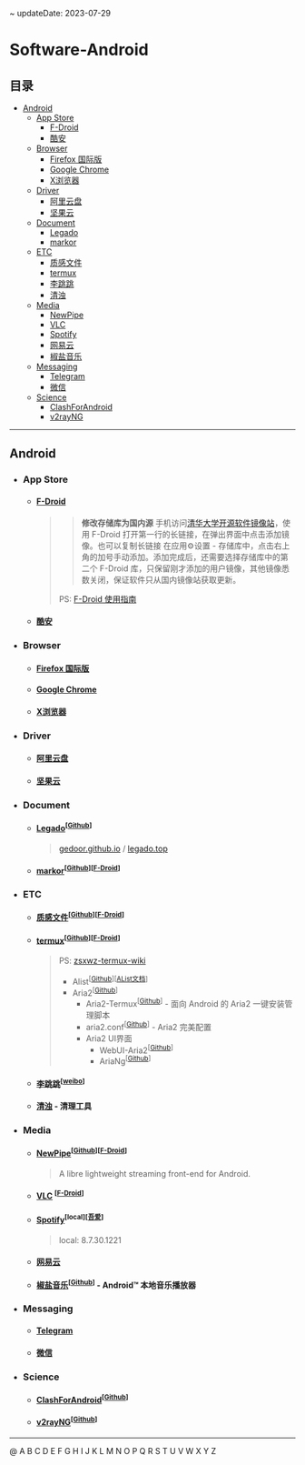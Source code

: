 ~ updateDate: 2023-07-29

# Software-Android

## 目录

* [Android](#android)
	* [App Store](#app-store)
		* [F-Droid](#f-droid)
		* [酷安](#酷安)
	* [Browser](#browser)
		* [Firefox 国际版](#firefox-国际版)
		* [Google Chrome](#google-chrome)
		* [X浏览器](#x浏览器)
	* [Driver](#driver)
		* [阿里云盘](#阿里云盘)
		* [坚果云](#坚果云)
	* [Document](#document)
		* [Legado](#legado)
		* [markor](#markor)
	* [ETC](#etc)
		* [质感文件](#质感文件)
		* [termux](#termux)
		* [李跳跳](#李跳跳)
		* [清浊](#清浊)
	* [Media](#media)
		* [NewPipe](#newpipe)
		* [VLC](#vlc)
		* [Spotify](#spotify)
		* [网易云](#网易云)
		* [椒盐音乐](#椒盐音乐)
	* [Messaging](#messaging)
		* [Telegram](#telegram)
		* [微信](#微信)
	* [Science](#science)
		* [ClashForAndroid](#clashforandroid)
		* [v2rayNG](#v2rayng)

---

## Android

- ### App Store

	- #### [F-Droid](https://f-droid.org/en/)

		>> **修改存储库为国内源**
		>> 手机访问[清华大学开源软件镜像站](https://mirrors.tuna.tsinghua.edu.cn/help/fdroid/)，使用 F-Droid 打开第一行的长链接，在弹出界面中点击添加镜像。也可以复制长链接 在应用⚙设置 - 存储库中，点击右上角的加号手动添加。添加完成后，还需要选择存储库中的第二个 F-Droid 库，只保留刚才添加的用户镜像，其他镜像悉数关闭，保证软件只从国内镜像站获取更新。
		> 
		> PS: [F-Droid 使用指南](https://sspai.com/post/63647)

	- #### [酷安](https://www.coolapk.com/)

- ### Browser

	- #### [Firefox 国际版](https://www.mozilla.org/zh-CN/firefox/)

	- #### [Google Chrome](https://www.google.cn/intl/zh-CN/chrome/)

	- #### [X浏览器](https://www.xbext.com/)

- ### Driver

	- #### [阿里云盘](https://www.aliyundrive.com/drive)

	- #### [坚果云](https://www.jianguoyun.com/)

- ### Document 

	- #### [Legado](#)<sup>[[Github](https://github.com/gedoor/legado/releases)]</sup><a id="legado"></a>

		> [gedoor.github.io](https://gedoor.github.io/) / [legado.top](https://www.legado.top/)

	- #### [markor](#)<sup>[[Github](https://github.com/gsantner/markor)]</sup><sup>[[F-Droid](https://f-droid.org/app/net.gsantner.markor)]</sup><a id="markor"></a>

- ### ETC 

	- #### [质感文件](#)<sup>[[Github](https://github.com/zhanghai/MaterialFiles/releases)]</sup><sup>[[F-Droid](https://f-droid.org/packages/me.zhanghai.android.files/)]</sup><a id="质感文件"></a>

	- #### [termux](#)<sup>[[Github](https://github.com/termux/termux-app/releases)]</sup><sup>[[F-Droid](https://f-droid.org/zh_Hans/packages/com.termux/)]</sup><a id="termux"></a>

		> PS: [zsxwz-termux-wiki](https://termux-wiki.zsxwz.com/) 
		>
		> - Alist<sup>[[Github](https://github.com/alist-org/alist/releases)]</sup><sup>[[AList文档](https://alist.nn.ci/zh/)]</sup>
		> - Aria2<sup>[[Github](https://github.com/aria2/aria2/releases)]</sup>
		>	- Aria2-Termux<sup>[[Github](https://github.com/RimuruW/Aria2-Termux)]</sup> - 面向 Android 的 Aria2 一键安装管理脚本
		>	- aria2.conf<sup>[[Github](https://github.com/P3TERX/aria2.conf)]</sup> - Aria2 完美配置
		>	- Aria2 UI界面
		>		- WebUI-Aria2<sup>[[Github](https://github.com/ziahamza/webui-aria2)]</sup>
		>		- AriaNg<sup>[[Github](https://github.com/mayswind/AriaNg)]</sup>
	
	- #### [李跳跳](#)<sup>[[weibo](https://weibo.com/u/7266690401)]</sup><a id="李跳跳"></a>

	- #### [清浊](https://www.dircleaner.com/) - 清理工具

- ### Media 

	- #### [NewPipe](https://newpipe.net/)<sup>[[Github](https://github.com/TeamNewPipe/NewPipe)]</sup><sup>[[F-Droid](https://f-droid.org/app/net.gsantner.markor)]</sup><a id="newpipe"></a>

		> A libre lightweight streaming front-end for Android.

	- #### [VLC](https://www.videolan.org/vlc/download-android.html) <sup>[[F-Droid](https://f-droid.org/app/org.videolan.vlc)]</sup><a id="vlc"></a>

	- #### [Spotify](https://www.spotify.com/)<sup>[local]</sup><sup>[[吾爱](http://zhannei.baidu.com/cse/site?q=Spotify&cc=52pojie.cn&ie=gbk)]</sup><a id="spotify"></a>

		> local: 8.7.30.1221

	- #### [网易云](https://music.163.com/)

	- #### [椒盐音乐](https://moriafly.xyz/HiMoriafly/)<sup>[[Github](https://github.com/Moriafly/SaltPlayerSource/releases)]</sup> - Android™ 本地音乐播放器

- ### Messaging

	- #### [Telegram](https://telegram.org/)

	- #### [微信](https://weixin.qq.com/)

- ### Science

	- #### [ClashForAndroid](#)<sup>[[Github](https://github.com/Kr328/ClashForAndroid)]</sup><a id="clashforandroid"></a>

	- #### [v2rayNG](#)<sup>[[Github](https://github.com/2dust/v2rayNG)]</sup><a id="v2rayng"></a>

---

@ A B C D E F G H I J K L M N O P Q R S T U V W X Y Z
